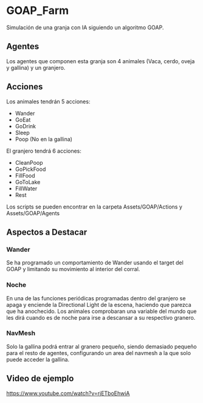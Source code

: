 # GOAP_Farm
 Simulación de una granja con IA siguiendo un algoritmo GOAP.

## Agentes

Los agentes que componen esta granja son 4 animales (Vaca, cerdo, oveja y gallina) y un granjero.

## Acciones

Los animales tendrán 5 acciones:
* Wander
* GoEat
* GoDrink
* Sleep
* Poop (No en la gallina)

El granjero tendrá 6 acciones:
* CleanPoop
* GoPickFood
* FillFood
* GoToLake
* FillWater
* Rest

Los scripts se pueden encontrar en la carpeta Assets/GOAP/Actions y Assets/GOAP/Agents

## Aspectos a Destacar

### Wander

Se ha programado un comportamiento de Wander usando el target del GOAP y limitando su movimiento al interior del corral.

### Noche

En una de las funciones periódicas programadas dentro del granjero se apaga y enciende la Directional Light de la escena, haciendo que parezca que ha anochecido. Los animales comprobaran una variable del mundo que les dirá cuando es de noche para irse a descansar a su respectivo granero.

### NavMesh

Solo la gallina podrá entrar al granero pequeño, siendo demasiado pequeño para el resto de agentes, configurando un area del navmesh a la que solo puede acceder la gallina.

## Video de ejemplo

https://www.youtube.com/watch?v=rjETboEhwiA
